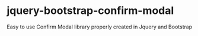 # jquery-bootstrap-confirm-modal
Easy to use Confirm Modal library properly created in Jquery and Bootstrap
